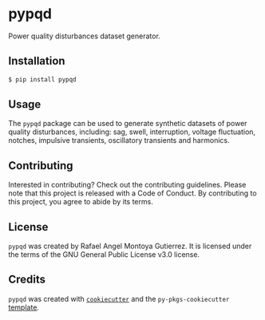 # pypqd

Power quality disturbances dataset generator.

## Installation

```bash
$ pip install pypqd
```

## Usage

The `pypqd` package can be used to generate synthetic datasets of power quality disturbances, including: sag, swell, interruption, voltage fluctuation, notches, impulsive transients, oscillatory transients and harmonics.

## Contributing

Interested in contributing? Check out the contributing guidelines. Please note that this project is released with a Code of Conduct. By contributing to this project, you agree to abide by its terms.

## License

`pypqd` was created by Rafael Angel Montoya Gutierrez. It is licensed under the terms of the GNU General Public License v3.0 license.

## Credits

`pypqd` was created with [`cookiecutter`](https://cookiecutter.readthedocs.io/en/latest/) and the `py-pkgs-cookiecutter` [template](https://github.com/py-pkgs/py-pkgs-cookiecutter).
